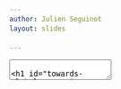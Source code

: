 ```yaml
---
author: Julien Seguinot
layout: slides

---
```


<!-- can't ne moved to template -->
<section data-markdown data-separator-notes="^Note:">
<textarea data-template>

# Towards global mountain paleoglacier modelling

<br>

&nbsp;

[Julien Seguinot](https://juseg.github.io), 19 Sep. 2022.

<!-- Trond Mohn Foundation <br> BIO, UiB & BCCR -->

---

### Paleoglacier modelling  <!-- .element style="top: 1em" -->

<!-- .slide: data-background-iframe="https://player.vimeo.com/video/294517816?autoplay=1&loop=1&color=ffffff&title=0&byline=0&portrait=0#t=45s" -->

---

### Going global

<img src="../assets/figures/worldmap_paleoglaciers.png">

Note: Sea level equivalents
- Antarctica: 58.3 m s.l.e. (Fretwell et al., 2013)
- Greenland: 7.3 m s.l.e. (Bamber et al., 2013)
- Additional 120 to 135 m s.l.e. (Clark and Mix, 2002)

---

### Biome connectivity

<img src="../assets/figures/cartoon-biome-connectivity.svg" width="540px"/>

https://mountainsinmotion.w.uib.no

---

### Hyoga plotting library

<iframe data-src="https://hyoga.readthedocs.io" width="1040" height="540"></iframe>

https://hyoga.readthedocs.io

<!-- can't be moved to template -->
</textarea>
</section>
